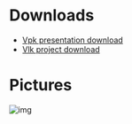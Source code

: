 # Downloads

- [Vpk presentation download](https://cdn2.talansoft.com/ftp/samples/Architecture-Template-V2.vpk)
- [Vlk project download](https://cdn2.talansoft.com/ftp/samples/Architecture-Template-V2.zip)

# Pictures

![img](https://cdn2.talansoft.com/ftp/img/www/Design-and-Construction-1600x1200-v2.jpg)

